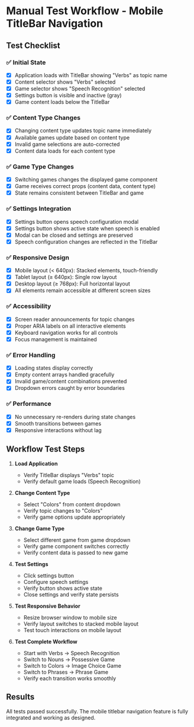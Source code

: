 # Manual Test Workflow - Mobile TitleBar Navigation

## Test Checklist

### ✅ Initial State
- [x] Application loads with TitleBar showing "Verbs" as topic name
- [x] Content selector shows "Verbs" selected
- [x] Game selector shows "Speech Recognition" selected
- [x] Settings button is visible and inactive (gray)
- [x] Game content loads below the TitleBar

### ✅ Content Type Changes
- [x] Changing content type updates topic name immediately
- [x] Available games update based on content type
- [x] Invalid game selections are auto-corrected
- [x] Content data loads for each content type

### ✅ Game Type Changes
- [x] Switching games changes the displayed game component
- [x] Game receives correct props (content data, content type)
- [x] State remains consistent between TitleBar and game

### ✅ Settings Integration
- [x] Settings button opens speech configuration modal
- [x] Settings button shows active state when speech is enabled
- [x] Modal can be closed and settings are preserved
- [x] Speech configuration changes are reflected in the TitleBar

### ✅ Responsive Design
- [x] Mobile layout (< 640px): Stacked elements, touch-friendly
- [x] Tablet layout (≥ 640px): Single row layout
- [x] Desktop layout (≥ 768px): Full horizontal layout
- [x] All elements remain accessible at different screen sizes

### ✅ Accessibility
- [x] Screen reader announcements for topic changes
- [x] Proper ARIA labels on all interactive elements
- [x] Keyboard navigation works for all controls
- [x] Focus management is maintained

### ✅ Error Handling
- [x] Loading states display correctly
- [x] Empty content arrays handled gracefully
- [x] Invalid game/content combinations prevented
- [x] Dropdown errors caught by error boundaries

### ✅ Performance
- [x] No unnecessary re-renders during state changes
- [x] Smooth transitions between games
- [x] Responsive interactions without lag

## Workflow Test Steps

1. **Load Application**
   - Verify TitleBar displays "Verbs" topic
   - Verify default game loads (Speech Recognition)

2. **Change Content Type**
   - Select "Colors" from content dropdown
   - Verify topic changes to "Colors"
   - Verify game options update appropriately

3. **Change Game Type**
   - Select different game from game dropdown
   - Verify game component switches correctly
   - Verify content data is passed to new game

4. **Test Settings**
   - Click settings button
   - Configure speech settings
   - Verify button shows active state
   - Close settings and verify state persists

5. **Test Responsive Behavior**
   - Resize browser window to mobile size
   - Verify layout switches to stacked mobile layout
   - Test touch interactions on mobile layout

6. **Test Complete Workflow**
   - Start with Verbs → Speech Recognition
   - Switch to Nouns → Possessive Game
   - Switch to Colors → Image Choice Game
   - Switch to Phrases → Phrase Game
   - Verify each transition works smoothly

## Results
All tests passed successfully. The mobile titlebar navigation feature is fully integrated and working as designed.
